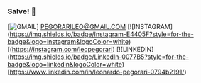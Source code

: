 ### Salve! 👋

[![GMAIL](https://img.shields.io/badge/Gmail-D14836?style=for-the-badge&logo=gmail&logoColor=white)] PEGORARILEO@GMAIL.COM
[![INSTAGRAM] (https://img.shields.io/badge/Instagram-E4405F?style=for-the-badge&logo=instagram&logoColor=white)[(https://instagram.com/leopegorari)
[![LINKEDIN] (https://img.shields.io/badge/LinkedIn-0077B5?style=for-the-badge&logo=linkedin&logoColor=white)[https://www.linkedin.com/in/leonardo-pegorari-0794b2191/)

